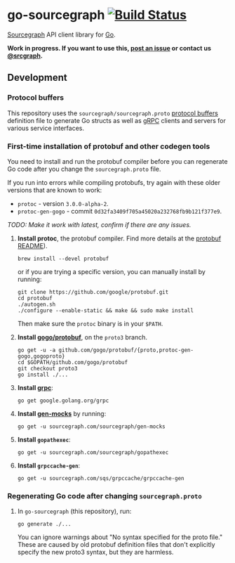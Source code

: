 # go-sourcegraph [![Build Status](https://travis-ci.org/sourcegraph/go-sourcegraph.png?branch=master)](https://travis-ci.org/sourcegraph/go-sourcegraph)

[Sourcegraph](https://sourcegraph.com) API client library for [Go](http://golang.org).

**Work in progress. If you want to use this, [post an issue](https://github.com/sourcegraph/go-sourcegraph/issues) or contact us [@srcgraph](https://twitter.com/srcgraph).**

## Development

### Protocol buffers

This repository uses the `sourcegraph/sourcegraph.proto`
[protocol buffers](https://developers.google.com/protocol-buffers/)
definition file to generate Go structs as well as
[gRPC](http://grpc.io) clients and servers for various service
interfaces.

### First-time installation of protobuf and other codegen tools

You need to install and run the protobuf compiler before you can
regenerate Go code after you change the `sourcegraph.proto` file.

If you run into errors while compiling protobufs, try again with these older versions that are known to work:

-  `protoc` - version `3.0.0-alpha-2`.
-  `protoc-gen-gogo` - commit `0d32fa3409f705a45020a232768fb9b121f377e9`.

_TODO: Make it work with latest, confirm if there are any issues._

1. **Install protoc**, the protobuf compiler. Find more details at the [protobuf README](https://github.com/google/protobuf)).

   ```
   brew install --devel protobuf
   ```

   or if you are trying a specific version, you can manually install by running:

   ```
   git clone https://github.com/google/protobuf.git
   cd protobuf
   ./autogen.sh
   ./configure --enable-static && make && sudo make install
   ```

   Then make sure the `protoc` binary is in your `$PATH`.

2. **Install [gogo/protobuf](https://github.com/gogo/protobuf)**, on the `proto3` branch.

   ```
   go get -u -a github.com/gogo/protobuf/{proto,protoc-gen-gogo,gogoproto}
   cd $GOPATH/github.com/gogo/protobuf
   git checkout proto3
   go install ./...
   ```

3. **Install [grpc](https://github.com/grpc/grpc-go)**:

   ```
   go get google.golang.org/grpc
   ```

4. **Install [gen-mocks](https://sourcegraph.com/sourcegraph/gen-mocks)** by running:

   ```
   go get -u sourcegraph.com/sourcegraph/gen-mocks
   ```

5. **Install `gopathexec`**:

   ```
   go get -u sourcegraph.com/sourcegraph/gopathexec
   ```

6. **Install `grpccache-gen`**:

   ```
   go get -u sourcegraph.com/sqs/grpccache/grpccache-gen
   ```

### Regenerating Go code after changing `sourcegraph.proto`

1. In `go-sourcegraph` (this repository), run:

   ```
   go generate ./...
   ```

   You can ignore warnings about "No syntax specified for the proto file." These are caused by old protobuf definition files that don't explicitly specify the new proto3 syntax, but they are harmless.
